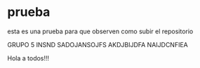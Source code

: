 # prueba
esta es una prueba para que observen como subir el repositorio


GRUPO 5 
INSND
SADOJANSOJFS
AKDJBIJDFA
NAIJDCNFIEA


Hola a todos!!!

